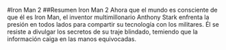 #Iron Man 2
##Resumen Iron Man 2
Ahora que el mundo es consciente de que él es Iron Man, el inventor multimillonario Anthony Stark enfrenta la presión en todos lados para compartir su tecnología con los militares. Él se resiste a divulgar los secretos de su traje blindado, temiendo que la información caiga en las manos equivocadas.
